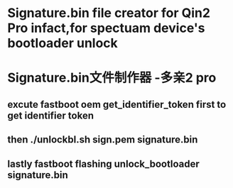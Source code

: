 Signature.bin file creator for Qin2 Pro infact,for spectuam device's bootloader unlock
============================================
Signature.bin文件制作器 -多亲2 pro
============================================


## excute fastboot oem get_identifier_token first to get identifier token 
## then ./unlockbl.sh <identifier token >  sign.pem signature.bin
  
## lastly fastboot flashing unlock_bootloader signature.bin

